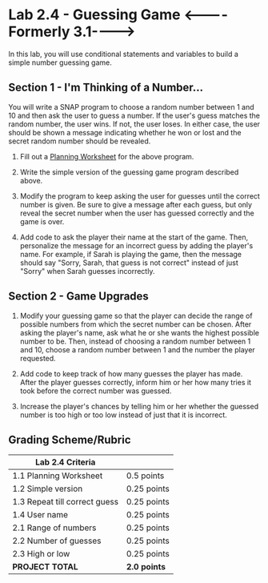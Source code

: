 # Lab 2.4 - Guessing Game <----Formerly 3.1---->

In this lab, you will use conditional statements and variables to build a simple number guessing game.

## Section 1 - I'm Thinking of a Number...

You will write a SNAP program to choose a random number between 1 and 10 and then ask the user to guess a number.  If the user's guess matches the random number, the user wins.  If not, the user loses.  In either case, the user should be shown a message indicating whether he won or lost and the secret random number should be revealed.

1.  Fill out a [Planning Worksheet](https://tealsk12.gitbooks.io/introduction-to-computer-science/content/SNAP%20Program%20Design%20and%20Planning%20Worksheet.docx) for the above program.

2.  Write the simple version of the guessing game program described above.

3.  Modify the program to keep asking the user for guesses until the correct number is given.  Be sure to give a message after each guess, but only reveal the secret number when the user has guessed correctly and the game is over.

4.  Add code to ask the player their name at the start of the game.  Then, personalize the message for an incorrect guess by adding the player's name.  For example, if Sarah is playing the game, then the message should say "Sorry, Sarah, that guess is not correct" instead of just "Sorry" when Sarah guesses incorrectly.

## Section 2 - Game Upgrades

1.  Modify your guessing game so that the player can decide the range of possible numbers from which the secret number can be chosen.  After asking the player's name, ask what he or she wants the highest possible number to be.  Then, instead of choosing a random number between 1 and 10, choose a random number between 1 and the number the player requested.

2.  Add code to keep track of how many guesses the player has made.  After the player guesses correctly, inform him or her how many tries it took before the correct number was guessed.

3.  Increase the player's chances by telling him or her whether the guessed number is too high or too low instead of just that it is incorrect.

## Grading Scheme/Rubric

| **Lab 2.4 Criteria**                |                |
| ----------------------------------- | -------------- |
| 1.1 Planning Worksheet              | 0.5 points     |
| 1.2 Simple version                  | 0.25 points    |
| 1.3 Repeat till correct guess       | 0.25 points    |
| 1.4 User name                       | 0.25 points    |
| 2.1 Range of numbers                | 0.25 points    |
| 2.2 Number of guesses               | 0.25 points    |
| 2.3 High or low                     | 0.25 points    |
| **PROJECT TOTAL**                   | **2.0 points** |
